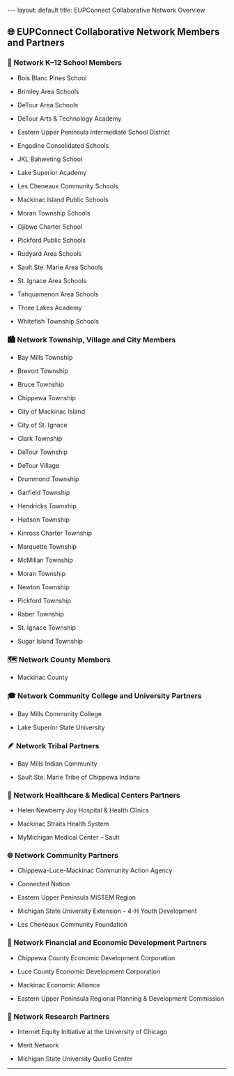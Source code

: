 --- layout: default title: EUPConnect Collaborative Network Overview

## 🌐 EUPConnect Collaborative Network Members and Partners

### 🏫 Network K–12 School Members

- Bois Blanc Pines School

- Brimley Area Schools

- DeTour Area Schools

- DeTour Arts & Technology Academy

- Eastern Upper Peninsula Intermediate School District

- Engadine Consolidated Schools

- JKL Bahweting School

- Lake Superior Academy

- Les Cheneaux Community Schools

- Mackinac Island Public Schools

- Moran Township Schools

- Ojibwe Charter School

- Pickford Public Schools

- Rudyard Area Schools

- Sault Ste. Marie Area Schools

- St. Ignace Area Schools

- Tahquamenon Area Schools

- Three Lakes Academy

- Whitefish Township Schools

### 🏙️ Network Township, Village and City Members

- Bay Mills Township

- Brevort Township

- Bruce Township

- Chippewa Township

- City of Mackinac Island

- City of St. Ignace

- Clark Township

- DeTour Township

- DeTour Village

- Drummond Township

- Garfield Township

- Hendricks Township

- Hudson Township

- Kinross Charter Township

- Marquette Township

- McMillan Township

- Moran Township

- Newton Township

- Pickford Township

- Raber Township

- St. Ignace Township

- Sugar Island Township

### 🗺️ Network County Members

- Mackinac County

### 🎓 Network Community College and University Partners

- Bay Mills Community College

- Lake Superior State University

### 🪶 Network Tribal Partners

- Bay Mills Indian Community

- Sault Ste. Marie Tribe of Chippewa Indians

### 🏥 Network Healthcare & Medical Centers Partners

- Helen Newberry Joy Hospital & Health Clinics

- Mackinac Straits Health System

- MyMichigan Medical Center – Sault

### 🌐 Network Community Partners

- Chippewa-Luce-Mackinac Community Action Agency

- Connected Nation

- Eastern Upper Peninsula MiSTEM Region

- Michigan State University Extension – 4-H Youth Development

- Les Cheneaux Community Foundation

### 💼 Network Financial and Economic Development Partners

- Chippewa County Economic Development Corporation

- Luce County Economic Development Corporation

- Mackinac Economic Alliance

- Eastern Upper Peninsula Regional Planning & Development Commission

### 🔬 Network Research Partners

- Internet Equity Initiative at the University of Chicago

- Merit Network

- Michigan State University Quello Center

---

